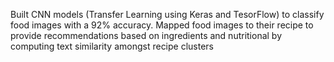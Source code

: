 Built CNN models (Transfer Learning using Keras and TesorFlow) to classify food images with a 92% accuracy. Mapped food images to their recipe to provide recommendations based on ingredients and nutritional by computing text similarity amongst recipe clusters
